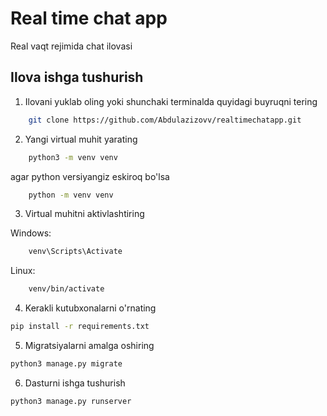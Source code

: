
# Real time chat app

Real vaqt rejimida chat ilovasi




## Ilova ishga tushurish

1) Ilovani yuklab oling yoki shunchaki terminalda quyidagi buyruqni tering

```bash
    git clone https://github.com/Abdulazizovv/realtimechatapp.git
```

2) Yangi virtual muhit yarating
```bash
    python3 -m venv venv
```

agar python versiyangiz eskiroq bo'lsa

```bash
    python -m venv venv
```

3) Virtual muhitni aktivlashtiring

Windows:
```bash
    venv\Scripts\Activate
```

Linux: 
```bash
    venv/bin/activate
```

4) Kerakli kutubxonalarni o'rnating

```bash
pip install -r requirements.txt
```

5) Migratsiyalarni amalga oshiring
```bash
python3 manage.py migrate
```

6) Dasturni ishga tushurish
```bash
python3 manage.py runserver
```

